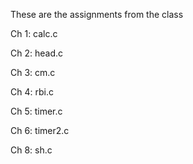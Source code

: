 These are the assignments from the class

Ch 1: calc.c

Ch 2: head.c

Ch 3: cm.c

Ch 4: rbi.c

Ch 5: timer.c

Ch 6: timer2.c

Ch 8: sh.c
